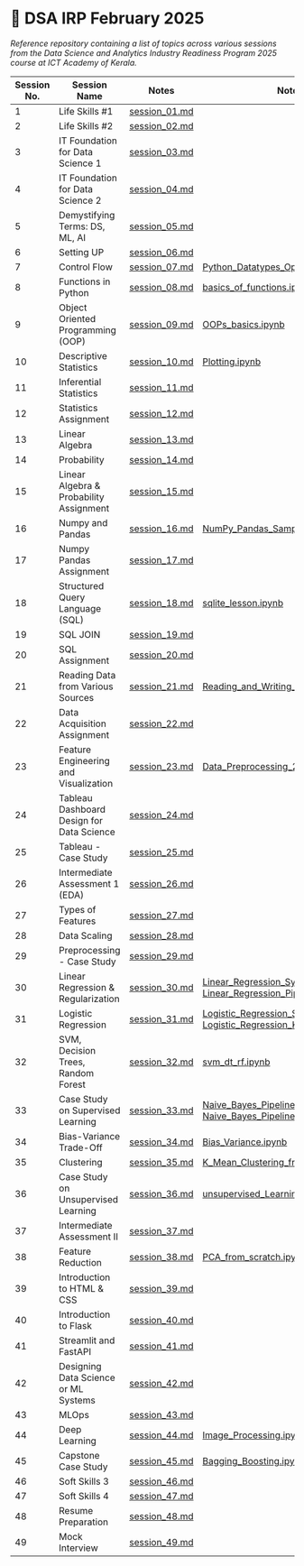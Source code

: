 # 📘 DSA IRP February 2025

_Reference repository containing a list of topics across various sessions from the Data Science and Analytics Industry Readiness Program 2025 course at ICT Academy of Kerala._

| Session No. | Session Name                                                               | Notes                                    | Notebook                                                                 |
|-------------|----------------------------------------------------------------------------|------------------------------------------|--------------------------------------------------------------------------|
| 1           | Life Skills #1                                                             | [session_01.md](notes/session_01.md)     |                                                                          |
| 2           | Life Skills #2                                                             | [session_02.md](notes/session_02.md)     |                                                                          |
| 3           | IT Foundation for Data Science 1                                           | [session_03.md](notes/session_03.md)     |                                                                          |
| 4           | IT Foundation for Data Science 2                                           | [session_04.md](notes/session_04.md)     |                                                                          |
| 5           | Demystifying Terms: DS, ML, AI                                             | [session_05.md](notes/session_05.md)     |                                                                          |
| 6           | Setting UP                                                                 | [session_06.md](notes/session_06.md)     |                                                                          |
| 7           | Control Flow                                                               | [session_07.md](notes/session_07.md)     | [Python_Datatypes_Operators.ipynb](notebooks/Python_Datatypes_Operators.ipynb) |
| 8           | Functions in Python                                                        | [session_08.md](notes/session_08.md)     | [basics_of_functions.ipynb](notebooks/basics_of_functions.ipynb)         |
| 9           | Object Oriented Programming (OOP)                                          | [session_09.md](notes/session_09.md)     | [OOPs_basics.ipynb](notebooks/OOPs_basics.ipynb)                         |
| 10          | Descriptive Statistics                                                     | [session_10.md](notes/session_10.md)     | [Plotting.ipynb](notebooks/Plotting.ipynb)                               |
| 11          | Inferential Statistics                                                     | [session_11.md](notes/session_11.md)     |                                                                          |
| 12          | Statistics Assignment                                                      | [session_12.md](notes/session_12.md)     |                                                                          |
| 13          | Linear Algebra                                                             | [session_13.md](notes/session_13.md)     |                                                                          |
| 14          | Probability                                                                | [session_14.md](notes/session_14.md)     |                                                                          |
| 15          | Linear Algebra & Probability Assignment                                    | [session_15.md](notes/session_15.md)     |                                                                          |
| 16          | Numpy and Pandas                                                           | [session_16.md](notes/session_16.md)     | [NumPy_Pandas_Sample.ipynb](notebooks/NumPy_Pandas_Sample.ipynb)         |
| 17          | Numpy Pandas Assignment                                                    | [session_17.md](notes/session_17.md)     |                                                                          |
| 18          | Structured Query Language (SQL)                                            | [session_18.md](notes/session_18.md)     | [sqlite_lesson.ipynb](notebooks/sqlite_lesson.ipynb)                     |
| 19          | SQL JOIN                                                                   | [session_19.md](notes/session_19.md)     |                                                                          |
| 20          | SQL Assignment                                                             | [session_20.md](notes/session_20.md)     |                                                                          |
| 21          | Reading Data from Various Sources                                          | [session_21.md](notes/session_21.md)     | [Reading_and_Writing_Data.ipynb](notebooks/Reading_and_Writing_Data.ipynb) |
| 22          | Data Acquisition Assignment                                                | [session_22.md](notes/session_22.md)     |                                                                          |
| 23          | Feature Engineering and Visualization                                      | [session_23.md](notes/session_23.md)     | [Data_Preprocessing_2.ipynb](notebooks/Data_Preprocessing_2.ipynb)       |
| 24          | Tableau Dashboard Design for Data Science                                  | [session_24.md](notes/session_24.md)     |                                                                          |
| 25          | Tableau - Case Study                                                       | [session_25.md](notes/session_25.md)     |                                                                          |
| 26          | Intermediate Assessment 1 (EDA)                                            | [session_26.md](notes/session_26.md)     |                                                                          |
| 27          | Types of Features                                                          | [session_27.md](notes/session_27.md)     |                                                                          |
| 28          | Data Scaling                                                               | [session_28.md](notes/session_28.md)     |                                                                          |
| 29          | Preprocessing - Case Study                                                 | [session_29.md](notes/session_29.md)     |                                                                          |
| 30          | Linear Regression & Regularization                                         | [session_30.md](notes/session_30.md)     | [Linear_Regression_Synthetic_Data.ipynb](notebooks/Linear_Regression_Synthetic_Data.ipynb), [Linear_Regression_Pipeline_Wine_Data.ipynb](notebooks/Linear_Regression_Pipeline_Wine_Data.ipynb) |
| 31          | Logistic Regression                                                        | [session_31.md](notes/session_31.md)     | [Logistic_Regression_Simple_Data.ipynb](notebooks/Logistic_Regression_Simple_Data.ipynb), [Logistic_Regression_KNN.ipynb](notebooks/Logistic_Regression_KNN.ipynb) |
| 32          | SVM, Decision Trees, Random Forest                                         | [session_32.md](notes/session_32.md)     | [svm_dt_rf.ipynb](notebooks/svm_dt_rf.ipynb)                            |
| 33          | Case Study on Supervised Learning                                          | [session_33.md](notes/session_33.md)     | [Naive_Bayes_Pipeline.ipynb](notebooks/Naive_Bayes_Pipeline.ipynb), [Naive_Bayes_Pipeline_Non_Tech.ipynb](notebooks/Naive_Bayes_Pipeline_Non_Tech.ipynb) |
| 34          | Bias-Variance Trade-Off                                                    | [session_34.md](notes/session_34.md)     | [Bias_Variance.ipynb](notebooks/Bias_Variance.ipynb)                    |
| 35          | Clustering                                                                 | [session_35.md](notes/session_35.md)     | [K_Mean_Clustering_from_scratch.ipynb](notebooks/K_Mean_Clustering_from_scratch.ipynb) |
| 36          | Case Study on Unsupervised Learning                                        | [session_36.md](notes/session_36.md)     | [unsupervised_Learning_K_means.ipy](notebooks/unsupervised_Learning_K_means.ipynb) |
| 37          | Intermediate Assessment II                                                 | [session_37.md](notes/session_37.md)     |                                                                          |
| 38          | Feature Reduction                                                          | [session_38.md](notes/session_38.md)     | [PCA_from_scratch.ipynb](notebooks/PCA_from_scratchipynb)                |
| 39          | Introduction to HTML & CSS                                                 | [session_39.md](notes/session_39.md)     |                                                                          |
| 40          | Introduction to Flask                                                      | [session_40.md](notes/session_40.md)     |                                                                          |
| 41          | Streamlit and FastAPI                                                      | [session_41.md](notes/session_41.md)     |                                                                          |
| 42          | Designing Data Science or ML Systems                                       | [session_42.md](notes/session_42.md)     |                                                                          |
| 43          | MLOps                                                                      | [session_43.md](notes/session_43.md)     |                                                                          |
| 44          | Deep Learning                                                              | [session_44.md](notes/session_44.md)     | [Image_Processing.ipynb](notebooks/Image_Processing.ipynb)              |
| 45          | Capstone Case Study                                                        | [session_45.md](notes/session_45.md)     | [Bagging_Boosting.ipynb](notebooks/Bagging_Boosting.ipynb)              |
| 46          | Soft Skills 3                                                              | [session_46.md](notes/session_46.md)     |                                                                          |
| 47          | Soft Skills 4                                                              | [session_47.md](notes/session_47.md)     |                                                                          |
| 48          | Resume Preparation                                                         | [session_48.md](notes/session_48.md)     |                                                                          |
| 49          | Mock Interview                                                             | [session_49.md](notes/session_49.md)     |                                                                          |
